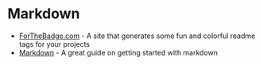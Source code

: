 # Markdown

- [ForTheBadge.com](https://forthebadge.com/) - A site that generates some fun and colorful readme tags for your projects
- [Markdown](https://www.markdownguide.org/getting-started/) - A great guide on getting started with markdown
